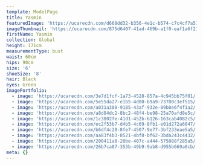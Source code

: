 ```yaml
---
template: ModelPage
title: Yasmin
featuredImage: 'https://ucarecdn.com/d668dd32-b356-4e1c-b574-c7c4cf7a518f/'
imageThumbnail: 'https://ucarecdn.com/875d6407-41ad-469b-a1f0-eaf1a6f21df6/'
firstName: Yasmin
collection: Global
height: 171cm
measurementType: bust
waist: 60cm
hips: 90cm
size: '6'
shoeSize: '8'
hair: Black
eyes: Green
imagePortfolio:
  - image: 'https://ucarecdn.com/3e7d1fcf-1a73-4528-857a-4c945bb75f01/'
  - image: 'https://ucarecdn.com/5e55da27-e1b5-4d00-b9a9-73780c3ef515/'
  - image: 'https://ucarecdn.com/a031a308-9185-43af-932e-89b0e6f4f1a2/'
  - image: 'https://ucarecdn.com/a8d84dc2-8bc2-48f4-be98-25a70afd8e5c/'
  - image: 'https://ucarecdn.com/1c3802fe-41d1-452b-b126-163cab4082c5/'
  - image: 'https://ucarecdn.com/ec2f53b7-d4b5-4c69-8fb1-e01d272a6047/'
  - image: 'https://ucarecdn.com/b6df4c28-8fe7-4507-9e77-3bf233eae5a5/'
  - image: 'https://ucarecdn.com/aa83f4b3-8521-4bf8-bf62-3bda243c4432/'
  - image: 'https://ucarecdn.com/200411a0-20be-407c-a444-575088f285a5/'
  - image: 'https://ucarecdn.com/26b7ca87-353b-49b9-9ab8-d955b669a0cb/'
meta: {}
---
```


